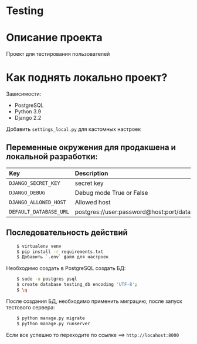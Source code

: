# Testing

# Описание проекта
Проект для тестирования пользователей

# Как поднять локально проект?
Зависимости:
- PostgreSQL
- Python 3.9
- Django 2.2

Добавить `settings_local.py` для кастомных настроек 

## Переменные окружения для продакшена и локальной разработки:
| Key    | Description   |    Default value  |
| :---         |     :---      |          :--- |
| `DJANGO_SECRET_KEY`  | secret key  | secret-key              |
| `DJANGO_DEBUG`  | Debug mode True or False  | True              |
| `DJANGO_ALLOWED_HOST`| Allowed host | [] |
| `DEFAULT_DATABASE_URL`  | postgres://user:password@host:port/database_name | postgres://db_user:db_password@localhost:5432/db_name |

## Последовательность действий
```.bash
    $ virtualenv venv
    $ pip install -r requirements.txt
    $ Добавить `.env` файл для настроек
```
Необходимо создать в PostgreSQL создать БД:
```.bash
    $ sudo -u postgres psql
    $ create database testing_db encoding 'UTF-8';
    $ \q
```
После создания БД, необходимо применить миграцию, после запуск тестового сервера:
```.bash
    $ python manage.py migrate
    $ python manage.py runserver
```
Если все успешно то переходите по ссылке ==> `http://locahost:8000`
